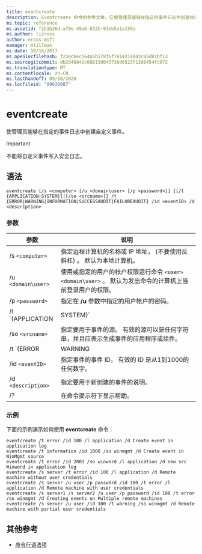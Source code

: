 ```yaml
---
title: eventcreate
description: Eventcreate 命令的参考文章，它使管理员能够在指定的事件日志中创建自定义事件。
ms.topic: reference
ms.assetid: f2b1b26d-a70e-49a6-832b-91eb5a1a159a
ms.author: lizross
author: eross-msft
manager: mtillman
ms.date: 10/16/2017
ms.openlocfilehash: f23ecbec564a5b578f5f7814314803c95d81bf13
ms.sourcegitcommit: db2d46842c68813d043738d6523f13d8454fc972
ms.translationtype: MT
ms.contentlocale: zh-CN
ms.lasthandoff: 09/10/2020
ms.locfileid: "89636087"
---
```

# <a name="eventcreate"></a>eventcreate

使管理员能够在指定的事件日志中创建自定义事件。

> [!IMPORTANT]
> 不能将自定义事件写入安全日志。

## <a name="syntax"></a>语法

```
eventcreate [/s <computer> [/u <domain\user> [/p <password>]] {[/l {APPLICATION|SYSTEM}]|[/so <srcname>]} /t {ERROR|WARNING|INFORMATION|SUCCESSAUDIT|FAILUREAUDIT} /id <eventID> /d <description>
```

### <a name="parameters"></a>参数

| 参数 | 说明 |
| --------- |------------ |
| /s `<computer>` | 指定远程计算机的名称或 IP 地址， (不要使用反斜杠) 。 默认为本地计算机。 |
| /u `<domain\user>` | 使用或指定的用户的帐户权限运行命令 `<user>` `<domain\user>` 。 默认为发出命令的计算机上当前登录用户的权限。 |
| /p `<password>` | 指定在 **/u** 参数中指定的用户帐户的密码。 |
| /l `{APPLICATION | SYSTEM}` | 指定将在其中创建事件的事件日志的名称。 有效的日志名称为 " **应用程序** " 或 " **系统**"。 |
| /so `<srcname>` | 指定要用于事件的源。 有效的源可以是任何字符串，并且应表示生成事件的应用程序或组件。 |
| /t `{ERROR | WARNING | INFORMATION | SUCCESSAUDIT | FAILUREAUDIT}` | 指定要创建的事件类型。 有效的类型为 **ERROR**、 **WARNING**、 **INFORMATION**、 **SUCCESSAUDIT**和 **FAILUREAUDIT**。 |
| /id `<eventID>` | 指定事件的事件 ID。 有效的 ID 是从1到1000的任何数字。 |
| /d `<description>` | 指定要用于新创建的事件的说明。 |
| /? | 在命令提示符下显示帮助。 |

### <a name="examples"></a>示例

下面的示例演示如何使用 **eventcreate** 命令：

```
eventcreate /t error /id 100 /l application /d Create event in application log
eventcreate /t information /id 1000 /so winmgmt /d Create event in WinMgmt source
eventcreate /t error /id 2001 /so winword /l application /d new src Winword in application log
eventcreate /s server /t error /id 100 /l application /d Remote machine without user credentials
eventcreate /s server /u user /p password /id 100 /t error /l application /d Remote machine with user credentials
eventcreate /s server1 /s server2 /u user /p password /id 100 /t error /so winmgmt /d Creating events on Multiple remote machines
eventcreate /s server /u user /id 100 /t warning /so winmgmt /d Remote machine with partial user credentials
```

## <a name="additional-references"></a>其他参考

- [命令行语法项](command-line-syntax-key.md)
